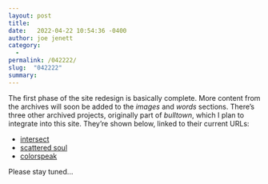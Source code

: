 ```yaml
---
layout: post
title:  
date:   2022-04-22 10:54:36 -0400
author: joe jenett
category:
  -  
permalink: /042222/
slug:  "042222"
summary:
---
```

The first phase of the site redesign is basically complete. More content from the archives will soon be added to the _images_ and _words_ sections. There’s three other archived projects, originally part of _bulltown_, which I plan to integrate into this site. They’re shown below, linked to their current URLs:
- [intersect](https://joejenett.com/intersect/)
- [scattered soul](https://joejenett.com/scattered)
- [colorspeak](https://joejenett.com/colorspeak)

Please stay tuned...

